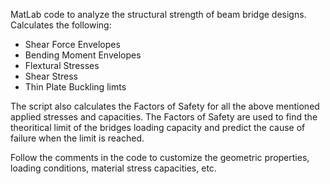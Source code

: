MatLab code to analyze the structural strength of beam bridge designs.
Calculates the following:
- Shear Force Envelopes
- Bending Moment Envelopes
- Flextural Stresses
- Shear Stress
- Thin Plate Buckling limts

The script also calculates the Factors of Safety for all the above mentioned applied stresses and capacities. 
The Factors of Safety are used to find the theoritical limit of the bridges loading capacity and predict the cause of failure when the limit is reached.

Follow the comments in the code to customize the geometric properties, loading conditions, material stress capacities, etc.
